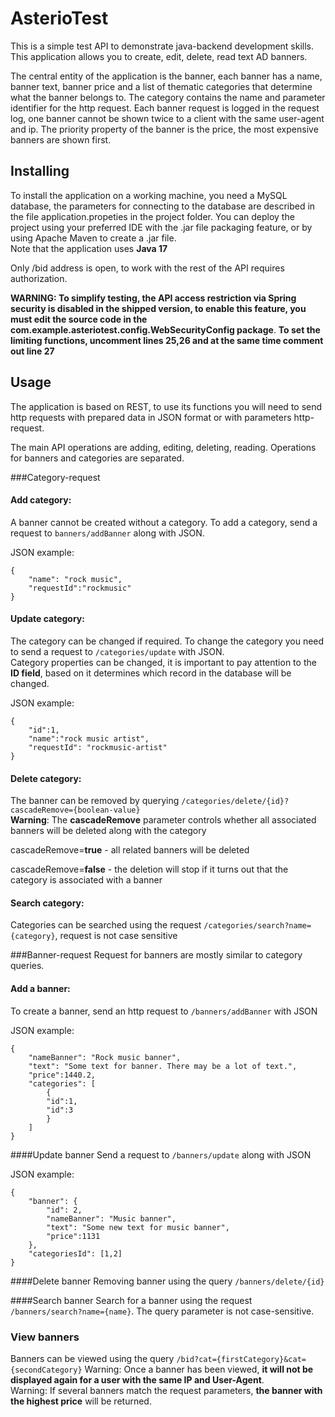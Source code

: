 # AsterioTest
This is a simple test API to demonstrate java-backend development skills. 
This application allows you to create, edit, delete, read text AD banners. 

The central entity of the application is the banner, each banner has a name, banner text, banner price and a list of thematic categories that determine what the banner belongs to.
The category contains the name and parameter identifier for the http request.
Each banner request is logged in the request log, one banner cannot be shown twice to a client with the same user-agent and ip.
The priority property of the banner is the price, the most expensive banners are shown first.

## Installing

To install the application on a working machine, you need a MySQL database, 
the parameters for connecting to the database are described in the file application.propeties in the project folder.
You can deploy the project using your preferred IDE with the .jar file packaging feature, or by using Apache Maven to create a .jar file. \
Note that the application uses **Java 17**


Only /bid address is open, to work with the rest of the API requires authorization.

**WARNING: To simplify testing, the API access restriction via Spring security is disabled in the shipped version, to enable this feature, you must edit the source code in the com.example.asteriotest.config.WebSecurityConfig package**.
**To set the limiting functions, uncomment lines 25,26 and at the same time comment out line 27**

## Usage 
The application is based on REST, 
to use its functions you will need to send http requests with prepared data in JSON format or with parameters http-request.

The main API operations are adding, editing, deleting, reading. Operations for banners and categories are separated.

###Category-request
#### Add category: 
A banner cannot be created without a category. To add a category, send a request to ```banners/addBanner``` along with JSON. 

JSON example:
```
{
    "name": "rock music",
    "requestId":"rockmusic"
}
```

#### Update category:

The category can be changed if required. To change the category you need to send a request to ``` /categories/update ``` with JSON. \
Category properties can be changed, it is important to pay attention to the **ID field**, based on it determines which record in the database will be changed.

JSON example:
```
{
    "id":1,
    "name":"rock music artist",
    "requestId": "rockmusic-artist"
}
```
#### Delete category:
The banner can be removed by querying ```/categories/delete/{id}?cascadeRemove={boolean-value}``` \
**Warning**: The **cascadeRemove** parameter controls whether all associated banners will be deleted along with the category

cascadeRemove=**true** - all related banners will be deleted

cascadeRemove=**false** - the deletion will stop if it turns out that the category is associated with a banner

#### Search category:

Categories can be searched using the request ```/categories/search?name={category}```, request is not case sensitive

###Banner-request
Request for banners are mostly similar to category queries.

#### Add a banner: 

To create a banner, send an http request to ```/banners/addBanner``` with JSON

JSON example:
```
{
    "nameBanner": "Rock music banner",
    "text": "Some text for banner. There may be a lot of text.",
    "price":1440.2,
    "categories": [
        {
        "id":1,
        "id":3   
        }
    ]
}
```

####Update banner
Send a request to ```/banners/update``` along with JSON

JSON example:
```
{
    "banner": {
        "id": 2,
        "nameBanner": "Music banner",
        "text": "Some new text for music banner",
        "price":1131
    },
    "categoriesId": [1,2]
}
```

####Delete banner
Removing banner using the query  ```/banners/delete/{id}```

####Search banner
Search for a banner using the request ```/banners/search?name={name}```. The query parameter is not case-sensitive.


### View banners
Banners can be viewed using the query ```/bid?cat={firstCategory}&cat={secondCategory}```
Warning: Once a banner has been viewed, **it will not be displayed again for a user with the same IP and User-Agent**.\
Warning: If several banners match the request parameters, **the banner with the highest price** will be returned.